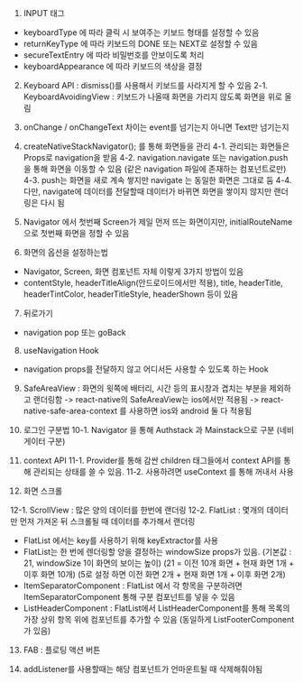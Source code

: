 1. INPUT 태그

- keyboardType 에 따라 클릭 시 보여주는 키보드 형태를 설정할 수 있음
- returnKeyType 에 따라 키보드의 DONE 또는 NEXT로 설정할 수 있음
- secureTextEntry 에 따라 비밀번호를 안보이도록 처리
- keyboardAppearance 에 따라 키보드의 색상을 결정

2. Keyboard API : dismiss()를 사용해서 키보드를 사라지게 할 수 있음
   2-1. KeyboardAvoidingView : 키보드가 나올때 화면을 가리지 않도록 화면을 위로 올림

3. onChange / onChangeText 차이는 event를 넘기는지 아니면 Text만 넘기는지

4. createNativeStackNavigator(); 를 통해 화면들을 관리
   4-1. 관리되는 화면들은 Props로 navigation을 받음
   4-2. navigation.navigate 또는 navigation.push 을 통해 화면을 이동할 수 있음
   (같은 navigation 파일에 존재하는 컴포넌트로만)
   4-3. push는 화면을 새로 계속 쌓지만 navigate 는 동일한 화면은 그대로 둠
   4-4. 다만, navigate에 데이터를 전달할때 데이터가 바뀌면 화면을 쌓이지 않지만 랜더링은 다시 됨

5. Navigator 에서 첫번째 Screen가 제일 먼저 뜨는 화면이지만,
   initialRouteName으로 첫번째 화면을 정할 수 있음

6. 화면의 옵션을 설정하는법

- Navigator, Screen, 화면 컴포넌트 자체 이렇게 3가지 방법이 있음
- contentStyle, headerTitleAlign(안드로이드에서만 적용), title, headerTitle, headerTintColor, headerTitleStyle, headerShown 등이 있음

7. 뒤로가기

- navigation pop 또는 goBack

8. useNavigation Hook

- navigation props를 전달하지 않고 어디서든 사용할 수 있도록 하는 Hook

9. SafeAreaView : 화면의 윗쪽에 배터리, 시간 등의 표시창과 겹치는 부분을 제외하고 랜더링함
   -> react-native의 SafeAreaView는 ios에서만 적용됨
   -> react-native-safe-area-context 를 사용하면 ios와 android 둘 다 적용됨

10. 로그인 구분법
    10-1. Navigator 을 통해 Authstack 과 Mainstack으로 구분 (네비게이터 구분)

11. context API
    11-1. Provider를 통해 감싼 children 태그들에서 context API를 통해 관리되는 상태를 쓸 수 있음.
    11-2. 사용하려면 useContext 를 통해 꺼내서 사용

12. 화면 스크롤

12-1. ScrollView : 많은 양의 데이터를 한번에 랜더링
12-2. FlatList : 몇개의 데이터만 먼저 가져온 뒤 스크롤될 때 데이터를 추가해서 랜더링

- FlatList 에서는 key를 사용하기 위해 keyExtractor를 사용
- FlatList는 한 번에 렌더링할 양을 결정하는 windowSize props가 있음.
  (기본값 : 21, windowSize 1이 화면의 보이는 높이)
  (21 = 이전 10개 화면 + 현재 화면 1개 + 이후 화면 10개)
  (5로 설정 하면 이전 화면 2개 + 현재 화면 1개 + 이후 화면 2개)
- ItemSeparatorComponent : FlatList 에서 각 항목을 구분하려면 ItemSeparatorComponent 통해 구분 컴포넌트를 넣을 수 있음
- ListHeaderComponent : FlatList에서 ListHeaderComponent를 통해 목록의 가장 상위 항목 위에 컴포넌트를 추가할 수 있음 (동일하게 ListFooterComponent 가 있음)

13. FAB : 플로팅 액션 버튼

14. addListener를 사용할때는 해당 컴포넌트가 언마운트될 때 삭제해줘야됨
